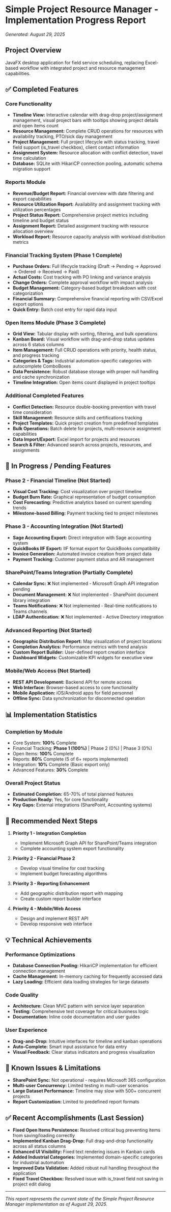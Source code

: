 # Simple Project Resource Manager - Implementation Progress Report
*Generated: August 29, 2025*

## Project Overview
JavaFX desktop application for field service scheduling, replacing Excel-based workflow with integrated project and resource management capabilities.

## ✅ Completed Features

### Core Functionality
- **Timeline View:** Interactive calendar with drag-drop project/assignment management, visual project bars with tooltips showing project details and open items count
- **Resource Management:** Complete CRUD operations for resources with availability tracking, PTO/sick day management
- **Project Management:** Full project lifecycle with status tracking, travel field support (is_travel checkbox), client contact information
- **Assignment System:** Resource allocation with conflict detection, travel time calculation
- **Database:** SQLite with HikariCP connection pooling, automatic schema migration support

### Reports Module
- **Revenue/Budget Report:** Financial overview with date filtering and export capabilities
- **Resource Utilization Report:** Availability and assignment tracking with utilization percentages
- **Project Status Report:** Comprehensive project metrics including timeline and budget status
- **Assignment Report:** Detailed assignment tracking with resource allocation overview
- **Workload Report:** Resource capacity analysis with workload distribution metrics

### Financial Tracking System (Phase 1 Complete)
- **Purchase Orders:** Full lifecycle tracking (Draft → Pending → Approved → Ordered → Received → Paid)
- **Actual Costs:** Cost tracking with PO linking and variance analysis
- **Change Orders:** Complete approval workflow with impact analysis
- **Budget Management:** Category-based budget breakdown with cost categorization
- **Financial Summary:** Comprehensive financial reporting with CSV/Excel export options
- **Quick Entry:** Batch cost entry for rapid data input

### Open Items Module (Phase 3 Complete)
- **Grid View:** Tabular display with sorting, filtering, and bulk operations
- **Kanban Board:** Visual workflow with drag-and-drop status updates across 6 status columns
- **Item Management:** Full CRUD operations with priority, health status, and progress tracking
- **Categories & Tags:** Industrial automation-specific categories with autocomplete ComboBoxes
- **Data Persistence:** Robust database storage with proper null handling and cache synchronization
- **Timeline Integration:** Open items count displayed in project tooltips

### Additional Completed Features
- **Conflict Detection:** Resource double-booking prevention with travel time consideration
- **Skill Management:** Resource skills and certifications tracking
- **Project Templates:** Quick project creation from predefined templates
- **Bulk Operations:** Batch delete for projects, multi-resource assignment capabilities
- **Data Import/Export:** Excel import for projects and resources
- **Search & Filter:** Advanced search across projects, resources, and assignments

## 🚧 In Progress / Pending Features

### Phase 2 - Financial Timeline (Not Started)
- **Visual Cost Tracking:** Cost visualization over project timeline
- **Budget Burn Rate:** Graphical representation of budget consumption
- **Cost Forecasting:** Predictive analytics based on current spending trends
- **Milestone-based Billing:** Payment tracking tied to project milestones

### Phase 3 - Accounting Integration (Not Started)
- **Sage Accounting Export:** Direct integration with Sage accounting system
- **QuickBooks IIF Export:** IIF format export for QuickBooks compatibility
- **Invoice Generation:** Automated invoice creation from project data
- **Payment Tracking:** Customer payment status and AR management

### SharePoint/Teams Integration (Partially Complete)
- **Calendar Sync:** ❌ Not implemented - Microsoft Graph API integration pending
- **Document Management:** ❌ Not implemented - SharePoint document library integration
- **Teams Notifications:** ❌ Not implemented - Real-time notifications to Teams channels
- **LDAP Authentication:** ❌ Not implemented - Active Directory integration

### Advanced Reporting (Not Started)
- **Geographic Distribution Report:** Map visualization of project locations
- **Completion Analytics:** Performance metrics with trend analysis
- **Custom Report Builder:** User-defined report creation interface
- **Dashboard Widgets:** Customizable KPI widgets for executive view

### Mobile/Web Access (Not Started)
- **REST API Development:** Backend API for remote access
- **Web Interface:** Browser-based access to core functionality
- **Mobile Application:** iOS/Android apps for field personnel
- **Offline Sync:** Data synchronization for disconnected operation

## 📊 Implementation Statistics

### Completion by Module
- Core System: **100%** Complete
- Financial Tracking: **Phase 1 (100%)** | Phase 2 (0%) | Phase 3 (0%)
- Open Items: **100%** Complete
- Reports: **80%** Complete (5 of 6+ reports implemented)
- Integration: **10%** Complete (Basic export only)
- Advanced Features: **30%** Complete

### Overall Project Status
- **Estimated Completion:** 65-70% of total planned features
- **Production Ready:** Yes, for core functionality
- **Key Gaps:** External integrations (SharePoint, Accounting systems)

## 🎯 Recommended Next Steps

1. **Priority 1 - Integration Completion**
   - Implement Microsoft Graph API for SharePoint/Teams integration
   - Complete accounting system export functionality

2. **Priority 2 - Financial Phase 2**
   - Develop visual timeline for cost tracking
   - Implement budget forecasting algorithms

3. **Priority 3 - Reporting Enhancement**
   - Add geographic distribution report with mapping
   - Create custom report builder interface

4. **Priority 4 - Mobile/Web Access**
   - Design and implement REST API
   - Develop responsive web interface

## 💡 Technical Achievements

### Performance Optimizations
- **Database Connection Pooling:** HikariCP implementation for efficient connection management
- **Cache Management:** In-memory caching for frequently accessed data
- **Lazy Loading:** Efficient data loading strategies for large datasets

### Code Quality
- **Architecture:** Clean MVC pattern with service layer separation
- **Testing:** Comprehensive test coverage for critical business logic
- **Documentation:** Inline code documentation and user guides

### User Experience
- **Drag-and-Drop:** Intuitive interfaces for timeline and kanban operations
- **Auto-Complete:** Smart input assistance for data entry
- **Visual Feedback:** Clear status indicators and progress visualization

## 📝 Known Issues & Limitations

- **SharePoint Sync:** Not operational - requires Microsoft 365 configuration
- **Multi-user Concurrency:** Limited testing in multi-user scenarios
- **Large Dataset Performance:** Timeline may slow with 500+ concurrent projects
- **Report Customization:** Limited to predefined report formats

## ✅ Recent Accomplishments (Last Session)

- **Fixed Open Items Persistence:** Resolved critical bug preventing items from saving/loading correctly
- **Implemented Kanban Drag-Drop:** Full drag-and-drop functionality across all status columns
- **Enhanced UI Visibility:** Fixed text rendering issues in Kanban cards
- **Added Industrial Categories:** Implemented domain-specific categories for industrial automation
- **Improved Data Validation:** Added robust null handling throughout the application
- **Fixed Travel Checkbox:** Resolved issue with is_travel field not saving in project edit dialog

---

*This report represents the current state of the Simple Project Resource Manager implementation as of August 29, 2025.*